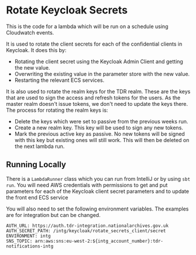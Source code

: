 # Rotate Keycloak Secrets

This is the code for a lambda which will be run on a schedule using Cloudwatch events. 

It is used to rotate the client secrets for each of the confidential clients in Keycloak. It does this by:

* Rotating the client secret using the Keycloak Admin Client and getting the new value.
* Overwriting the existing value in the parameter store with the new value.
* Restarting the relevant ECS services.

It is also used to rotate the realm keys for the TDR realm. These are the keys that are used to sign the access and refresh tokens for the users.
As the master realm doesn't issue tokens, we don't need to update the keys there. The process for rotating the realm keys is:
* Delete the keys which were set to passive from the previous weeks run.
* Create a new realm key. This key will be used to sign any new tokens.
* Mark the previous active key as passive. No new tokens will be signed with this key but existing ones will still work. This will then be deleted on the next lambda run.


## Running Locally
There is a `LambdaRunner` class which you can run from IntelliJ or by using `sbt run`. 
You will need AWS credentials with permissions to get and put parameters for each of the Keycloak client secret parameters and to update the front end ECS service  

You will also need to set the following environment variables. The examples are for integration but can be changed.
```
AUTH_URL: https://auth.tdr-integration.nationalarchives.gov.uk
AUTH_SECRET_PATH: /intg/keycloak/rotate_secrets_client/secret
ENVIRONMENT: intg
SNS_TOPIC: arn:aws:sns:eu-west-2:${intg_account_number}:tdr-notifications-intg
```
